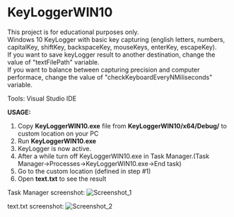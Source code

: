 KeyLoggerWIN10
==============

This project is for educational purposes only.  
Windows 10 KeyLogger with basic key capturing (english letters, numbers, capitalKey, shiftKey, backspaceKey, mouseKeys, enterKey, escapeKey).  
If you want to save keyLogger result to another destination, change the value of "textFilePath" variable.   
If you want to balance between capturing precision and computer performace, change the value of "checkKeyboardEveryNMiliseconds" variable.      

Tools: Visual Studio IDE  

<b>USAGE:</b> 
1. Copy <b>KeyLoggerWIN10.exe</b> file from <b>KeyLoggerWIN10/x64/Debug/</b> to custom location on your PC  
2. Run <b>KeyLoggerWIN10.exe</b>   
3. KeyLogger is now active.  
3. After a while turn off KeyLoggerWIN10.exe in Task Manager.(Task Manager->Processes->KeyLoggerWIN10.exe->End task)  
4. Go to the custom location (defined in step #1)  
5. Open <b>text.txt</b> to see the result  


Task Manager screenshot:
![Screenshot_1](https://image.ibb.co/g5azZH/Screenshot_2.png)



text.txt screenshot:
![Screenshot_2](https://image.ibb.co/bKtKZH/Screenshot_4.png)

